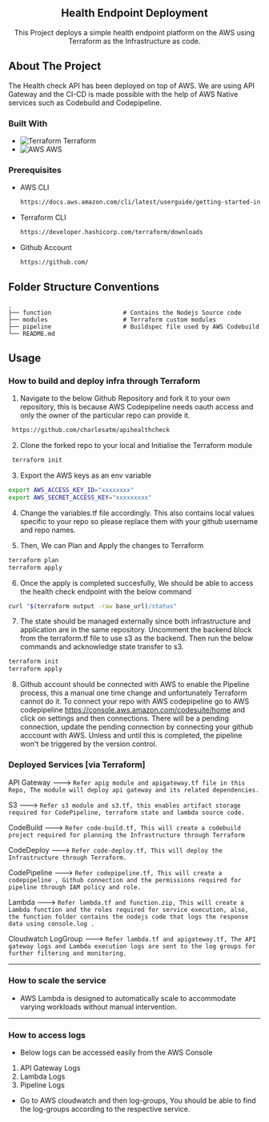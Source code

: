 

<h2 align="center">Health Endpoint Deployment</h2>

  <p align="center">
    This Project deploys a simple health endpoint platform on the AWS using Terraform as the Infrastructure as code.
    <br />


## About The Project

The Health check API has been deployed on top of AWS. We are using API Gateway  and the CI-CD is made possible with the help of AWS Native services such as Codebuild and Codepipeline.


### Built With 

* ![Terraform] Terraform
* ![AWS] AWS




### Prerequisites


* AWS CLI
  ```sh
  https://docs.aws.amazon.com/cli/latest/userguide/getting-started-install.html
  ```
* Terraform CLI
  ```sh
  https://developer.hashicorp.com/terraform/downloads
  ```
* Github Account
  ```sh
  https://github.com/
  ```

## Folder Structure Conventions
    .
    ├── function                    # Contains the Nodejs Source code
    ├── modules                     # Terraform custom modules
    ├── pipeline                    # Buildspec file used by AWS Codebuild
    └── README.md
    
## Usage

### How to build and deploy infra through Terraform

1. Navigate to the below Github Repository and fork it to your own repository, this is because AWS Codepipeline needs oauth access and only the owner of the particular repo can provide it.
 ```sh
  https://github.com/charlesatm/apihealthcheck
  ```

2.  Clone the forked repo to your local and Initialise the Terraform module
 ```sh
  terraform init
  ```

3. Export the AWS keys as an env variable
```sh
export AWS_ACCESS_KEY_ID="xxxxxxxx"
export AWS_SECRET_ACCESS_KEY="xxxxxxxxx"
  ```

4. Change the variables.tf file accordingly. This also contains local values specific to your repo so please replace them with your github username and repo names.

5. Then, We can Plan and Apply the changes to Terraform
```sh
terraform plan
terraform apply
  ```

6. Once the apply is completed succesfully, We should be able to access the health check endpoint with the below command
```sh
curl "$(terraform output -raw base_url)/status"
  ```

7. The state should be managed externally since both infrastructure and application are in the same repository. Uncomment the backend block from the terraform.tf file to use s3 as the backend. Then run the below commands and acknowledge state transfer to s3.
```sh
terraform init
terraform apply
  ```
8. Github account should be connected with AWS to enable the Pipeline process, this a manual one time change and unfortunately Terraform cannot do it. To connect your repo with AWS codepipeline go to AWS codepipeline https://console.aws.amazon.com/codesuite/home and click on settings and then connections. There will be a pending connection, update the pending connection by connecting your github acccount with AWS. Unless and until this is completed, the pipeline won't be triggered by the version control.

### Deployed Services [via Terraform]

API Gateway ---> `Refer apig module and apigateway.tf file in this Repo, The module will deploy api gateway and its related dependencies. `

S3 ---> `Refer s3 module and s3.tf, this enables artifact storage required for CodePipeline, terraform state and lambda source code.`

CodeBuild ---> `Refer code-build.tf, This will create a codebuild project required for planning the Infrastructure through Terraform`

CodeDeploy ---> `Refer code-deploy.tf, This will deploy the Infrastructure through Terraform. `

CodePipeline ---> `Refer codepipeline.tf, This will create a codepipeline , Github connection and the permissions required for pipeline through IAM policy and role.`

Lambda ---> `Refer lambda.tf and function.zip, This will create a Lambda function and the roles required for service execution, also, the function folder contains the nodejs code that logs the response data using console.log .`

Cloudwatch LogGroup ---> `Refer lambda.tf and apigateway.tf, The API gateway logs and Lambda execution logs are sent to the log groups for further filtering and monitoring.`

---

### How to scale the service 

- AWS Lambda is designed to automatically scale to accommodate varying workloads without manual intervention.

---

### How to access logs
- Below logs can be accessed easily from the AWS Console

1. API Gateway Logs
2. Lambda Logs
3. Pipeline Logs

- Go to AWS cloudwatch and then log-groups, You should be able to find the log-groups according to the respective service.

[Terraform]: https://icons-for-free.com/download-icon-Terraform-1324888767860173802_16.png
[AWS]: https://icons-for-free.com/download-icon-amazon+aws-1331550885897517282_16.png
